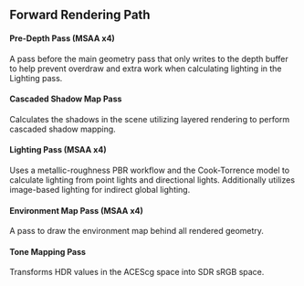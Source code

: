
## Forward Rendering Path


#### Pre-Depth Pass (MSAA x4)

A pass before the main geometry pass that only writes to the depth buffer to help prevent overdraw and extra work
when calculating lighting in the Lighting pass.


#### Cascaded Shadow Map Pass

Calculates the shadows in the scene utilizing layered rendering to perform cascaded shadow mapping. 


#### Lighting Pass (MSAA x4)

Uses a metallic-roughness PBR workflow and the Cook-Torrence model to calculate lighting from point lights and directional lights.
Additionally utilizes image-based lighting for indirect global lighting.


#### Environment Map Pass (MSAA x4)

A pass to draw the environment map behind all rendered geometry.

#### Tone Mapping Pass

Transforms HDR values in the ACEScg space into SDR sRGB space.